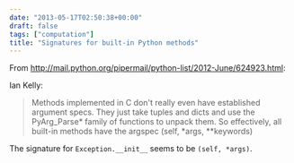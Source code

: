 ```yaml
---
date: "2013-05-17T02:50:38+00:00"
draft: false
tags: ["computation"]
title: "Signatures for built-in Python methods"
---
```

From http://mail.python.org/pipermail/python-list/2012-June/624923.html:

Ian Kelly:

>Methods implemented in C don't really even
have established argument specs.  They just take tuples and dicts and
use the PyArg_Parse* family of functions to unpack them.  So
effectively, all built-in methods have the argspec (self, *args,
**keywords)

The signature for `Exception.__init__` seems to be `(self, *args)`.